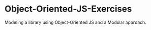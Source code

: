 # Object-Oriented-JS-Exercises
Modeling a library using Object-Oriented JS and a Modular approach.  
